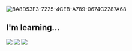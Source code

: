 ![8A8D53F3-7225-4CEB-A789-0674C2287A68](https://github.com/haroya01/haroya01/assets/128161745/01988aed-5f81-465a-8503-1233d3c148c2)
<br>
## I'm learning...
<img src="https://img.shields.io/badge/spring-6DB33F?style=for-the-badge&logo=spring&logoColor=white"> <img src ="https://img.shields.io/badge/java-%23ED8B00.svg?style=for-the-badge&logo=openjdk&logoColor=white">
<img src="https://img.shields.io/badge/redis-%23DD0031.svg?style=for-the-badge&logo=redis&logoColor=white">




